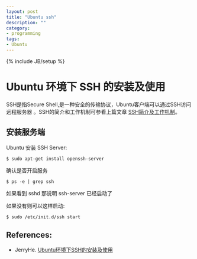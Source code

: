 ```yaml
---
layout: post
title: "Ubuntu ssh"
description: ""
category:
- programming
tags:
- Ubuntu
---
```

{% include JB/setup %}

Ubuntu 环境下 SSH 的安装及使用
========

SSH是指Secure Shell,是一种安全的传输协议，Ubuntu客户端可以通过SSH访问远程服务器 。SSH的简介和工作机制可参看上篇文章 [SSH简介及工作机制](http://blog.csdn.net/netwalk/article/details/12951031)。

安装服务端
--------

Ubuntu 安装 SSH Server:

    $ sudo apt-get install openssh-server

确认是否开启服务

    $ ps -e | grep ssh

如果看到 sshd 那说明 ssh-server 已经启动了

如果没有则可以这样启动:

    $ sudo /etc/init.d/ssh start

References:
---------
* JerryHe. [Ubuntu环境下SSH的安装及使用](http://blog.csdn.net/netwalk/article/details/12952051)
